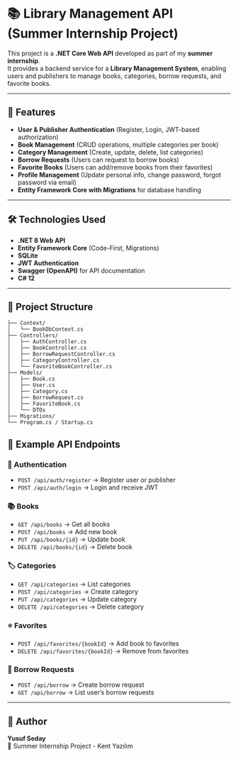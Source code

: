 # 📚 Library Management API (Summer Internship Project)

This project is a **.NET Core Web API** developed as part of my **summer internship**.  
It provides a backend service for a **Library Management System**, enabling users and publishers to manage books, categories, borrow requests, and favorite books.

---

## 🚀 Features

- **User & Publisher Authentication** (Register, Login, JWT-based authorization)  
- **Book Management** (CRUD operations, multiple categories per book)  
- **Category Management** (Create, update, delete, list categories)  
- **Borrow Requests** (Users can request to borrow books)  
- **Favorite Books** (Users can add/remove books from their favorites)  
- **Profile Management** (Update personal info, change password, forgot password via email)  
- **Entity Framework Core with Migrations** for database handling  

---

## 🛠️ Technologies Used

- **.NET 8 Web API**  
- **Entity Framework Core** (Code-First, Migrations)  
- **SQLite**  
- **JWT Authentication**  
- **Swagger (OpenAPI)** for API documentation  
- **C# 12**  

---

## 📂 Project Structure

```
├── Context/
│   └── BookDbContext.cs
├── Controllers/
│   ├── AuthController.cs
│   ├── BookController.cs
│   ├── BorrowRequestController.cs
│   ├── CategoryController.cs
│   └── FavoriteBookController.cs
├── Models/
│   ├── Book.cs
│   ├── User.cs
│   ├── Category.cs
│   ├── BorrowRequest.cs
│   ├── FavoriteBook.cs
│   └── DTOs
├── Migrations/
└── Program.cs / Startup.cs
```


## 📌 Example API Endpoints

### 🔑 Authentication
- `POST /api/auth/register` → Register user or publisher  
- `POST /api/auth/login` → Login and receive JWT  

### 📚 Books
- `GET /api/books` → Get all books  
- `POST /api/books` → Add new book  
- `PUT /api/books/{id}` → Update book  
- `DELETE /api/books/{id}` → Delete book  

### 🏷️ Categories
- `GET /api/categories` → List categories  
- `POST /api/categories` → Create category
- `PUT /api/categories` → Update category
- `DELETE /api/categories` → Delete category  

### ⭐ Favorites
- `POST /api/favorites/{bookId}` → Add book to favorites  
- `DELETE /api/favorites/{bookId}` → Remove from favorites  

### 📖 Borrow Requests
- `POST /api/borrow` → Create borrow request  
- `GET /api/borrow` → List user’s borrow requests  

---

## 👤 Author

**Yusuf Seday**  
💼 Summer Internship Project - Kent Yazılım  

